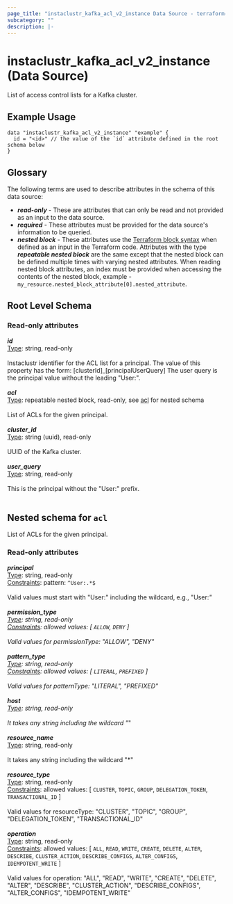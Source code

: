 ```yaml
---
page_title: "instaclustr_kafka_acl_v2_instance Data Source - terraform-provider-instaclustr"
subcategory: ""
description: |-
---
```


# instaclustr_kafka_acl_v2_instance (Data Source)
List of access control lists for a Kafka cluster.
## Example Usage
```
data "instaclustr_kafka_acl_v2_instance" "example" { 
  id = "<id>" // the value of the `id` attribute defined in the root schema below
}
```
## Glossary
The following terms are used to describe attributes in the schema of this data source:
- **_read-only_** - These are attributes that can only be read and not provided as an input to the data source.
- **_required_** - These attributes must be provided for the data source's information to be queried.
- **_nested block_** - These attributes use the [Terraform block syntax](https://www.terraform.io/language/attr-as-blocks) when defined as an input in the Terraform code. Attributes with the type **_repeatable nested block_** are the same except that the nested block can be defined multiple times with varying nested attributes. When reading nested block attributes, an index must be provided when accessing the contents of the nested block, example - `my_resource.nested_block_attribute[0].nested_attribute`.
## Root Level Schema
### Read-only attributes
*___id___*<br>
<ins>Type</ins>: string, read-only<br>
<br>Instaclustr identifier for the ACL list for a principal. The value of this property has the form: [clusterId]_[principalUserQuery]
The user query is the principal value without the leading "User:".<br><br>
*___acl___*<br>
<ins>Type</ins>: repeatable nested block, read-only, see [acl](#nested--acl) for nested schema<br>
<br>List of ACLs for the given principal.<br><br>
*___cluster_id___*<br>
<ins>Type</ins>: string (uuid), read-only<br>
<br>UUID of the Kafka cluster.<br><br>
*___user_query___*<br>
<ins>Type</ins>: string, read-only<br>
<br>This is the principal without the "User:" prefix.<br><br>
<a id="nested--acl"></a>
## Nested schema for `acl`
List of ACLs for the given principal.<br>
### Read-only attributes
*___principal___*<br>
<ins>Type</ins>: string, read-only<br>
<ins>Constraints</ins>: pattern: `^User:.*$`<br><br>Valid values must start with "User:" including the wildcard, e.g., "User:*"<br><br>
*___permission_type___*<br>
<ins>Type</ins>: string, read-only<br>
<ins>Constraints</ins>: allowed values: [ `ALLOW`, `DENY` ]<br><br>Valid values for permissionType: "ALLOW", "DENY"<br><br>
*___pattern_type___*<br>
<ins>Type</ins>: string, read-only<br>
<ins>Constraints</ins>: allowed values: [ `LITERAL`, `PREFIXED` ]<br><br>Valid values for patternType: "LITERAL", "PREFIXED"<br><br>
*___host___*<br>
<ins>Type</ins>: string, read-only<br>
<br>It takes any string including the wildcard "*"<br><br>
*___resource_name___*<br>
<ins>Type</ins>: string, read-only<br>
<br>It takes any string including the wildcard "*"<br><br>
*___resource_type___*<br>
<ins>Type</ins>: string, read-only<br>
<ins>Constraints</ins>: allowed values: [ `CLUSTER`, `TOPIC`, `GROUP`, `DELEGATION_TOKEN`, `TRANSACTIONAL_ID` ]<br><br>Valid values for resourceType: "CLUSTER", "TOPIC", "GROUP", "DELEGATION_TOKEN", "TRANSACTIONAL_ID"
<br><br>
*___operation___*<br>
<ins>Type</ins>: string, read-only<br>
<ins>Constraints</ins>: allowed values: [ `ALL`, `READ`, `WRITE`, `CREATE`, `DELETE`, `ALTER`, `DESCRIBE`, `CLUSTER_ACTION`, `DESCRIBE_CONFIGS`, `ALTER_CONFIGS`, `IDEMPOTENT_WRITE` ]<br><br>Valid values for operation: "ALL", "READ", "WRITE", "CREATE", "DELETE", "ALTER", "DESCRIBE", "CLUSTER_ACTION", "DESCRIBE_CONFIGS", "ALTER_CONFIGS", "IDEMPOTENT_WRITE"<br><br>
